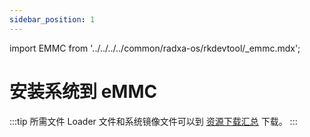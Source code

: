 ```yaml
---
sidebar_position: 1
---
```


import EMMC from '../../../../common/radxa-os/rkdevtool/\_emmc.mdx';

# 安装系统到 eMMC

:::tip 所需文件
Loader 文件和系统镜像文件可以到 [资源下载汇总](../../download) 下载。
:::

<EMMC />
